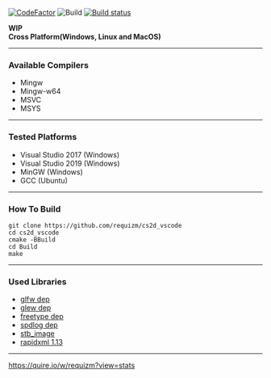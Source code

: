 [![CodeFactor](https://www.codefactor.io/repository/github/requizm/cs2d_vscode/badge)](https://www.codefactor.io/repository/github/requizm/cs2d_vscode)
![Build](https://github.com/requizm/cs2d_vscode/workflows/build/badge.svg)
[![Build status](https://ci.appveyor.com/api/projects/status/7qjq7a7vhsh5cbow?svg=true)](https://ci.appveyor.com/project/requizm/cs2d-vscode)


**WIP**  
**Cross Platform(Windows, Linux and MacOS)**  
  
___
  
### Available Compilers  
- Mingw
- Mingw-w64
- MSVC
- MSYS
  
___
  
### Tested Platforms  
- Visual Studio 2017 (Windows)
- Visual Studio 2019 (Windows)
- MinGW (Windows)
- GCC (Ubuntu)
  
___
  
### How To Build  
```
git clone https://github.com/requizm/cs2d_vscode
cd cs2d_vscode
cmake -BBuild
cd Build
make
```
  
___
  
### Used Libraries  
- [glfw dep](https://github.com/glfw/glfw)
- [glew dep](https://github.com/Perlmint/glew-cmake)
- [freetype dep](https://github.com/aseprite/freetype2)
- [spdlog dep](https://github.com/gabime/spdlog)
- [stb_image](https://github.com/nothings/stb)
- [rapidxml 1.13](http://rapidxml.sourceforge.net/)
  
___
  
https://quire.io/w/requizm?view=stats